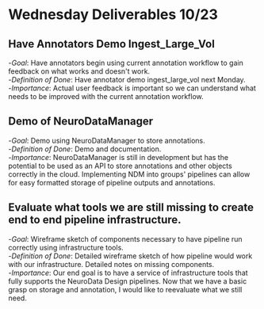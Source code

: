 # Wednesday Deliverables 10/23  

## Have Annotators Demo Ingest_Large_Vol

-*Goal*: Have annotators begin using current annotation workflow to gain feedback on what works and doesn't work.  
-*Definition of Done*: Have annotator demo ingest_large_vol next Monday.  
-*Importance*: Actual user feedback is important so we can understand what needs to be improved with the current annotation workflow.


## Demo of NeuroDataManager

-*Goal*: Demo using NeuroDataManager to store annotations.  
-*Definition of Done*: Demo and documentation.  
-*Importance*: NeuroDataManager is still in development but has the potential to be used as an API to store annotations and other objects correctly in the cloud. Implementing NDM into groups' pipelines can allow for easy formatted storage of pipeline outputs and annotations.  

## Evaluate what tools we are still missing to create end to end pipeline infrastructure.

-*Goal*: Wireframe sketch of components necessary to have pipeline run correctly using infrastructure tools.   
-*Definition of Done*: Detailed wireframe sketch of how pipeline would work with our infrastructure. Detailed notes on missing components.  
-*Importance*: Our end goal is to have a service of infrastructure tools that fully supports the NeuroData Design pipelines. Now that we have a basic grasp on storage and annotation, I would like to reevaluate what we still need.  
